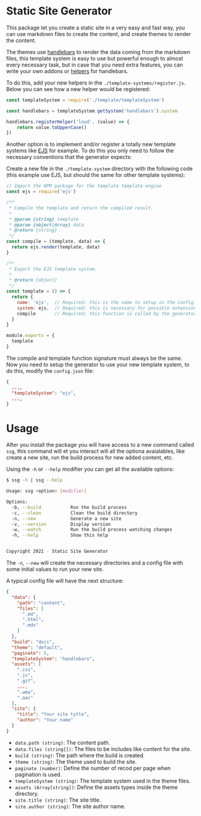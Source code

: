 # Static Site Generator

This package let you create a static site in a very easy and fast way, you can use markdown files to create the content, and create themes to render the content.

The themes use [handlebars](https://handlebarsjs.com/) to render the data coming from the markdown files, this template system is easy to use but powerful enough to almost every necessary task, but in case that you need extra features, you can write your own addons or [helpers](https://handlebarsjs.com/guide/#custom-helpers) for handlebars.

To do this, add your new helpers in the `./template-systems/register.js`.  Below you can see how a new helper would be registered:

```javascript
const templateSystem = require('./template/templateSystem')

const handlebars = templateSystem.getSystem('handlebars').system

handlebars.registerHelper('loud', (value) => {
    return value.toUpperCase()
})
```

Another option is to implement and/or register a totally new template systems like [EJS](https://ejs.co/) for example.  To do this you only need to follow the necessary conventions that the generator expects:

Create a new file in the `./template-system` directory with the following code (this example use EJS, but should the same for other template systems):

```javascript
// Import the NPM package for the template template engine
const ejs = require('ejs')

/**
 * Compile the template and return the compiled result.
 *
 * @param {string} template
 * @param {object|Array} data
 * @return {string}
 */
const compile = (template, data) => {
  return ejs.render(template, data)
}

/**
 * Export the EJS template system.
 *
 * @return {object}
 */
const template = () => {
  return {
    name: 'ejs',  // Required: this is the name to setup in the config file
    system: ejs,  // Required: this is necessary for possible extensions
    compile       // Required: this function is called by the generator
  }
}

module.exports = {
  template
}
```

The compile and template function signature must always be the same.  Now you need to setup the generator to use your new template system, to do this, modify the `config.json` file:

```json
{
  ...,
  "templateSystem": "ejs",
  ...,
}
```

# Usage

After you install the package you will have access to a new command called `ssg`, this command will et you interact will all the optiona avaialables, like create a new site, run the build process for new added content, etc.

Using the `-h` or `--help` modifier you can get all the available options:

```bash
$ ssg -h | ssg --help

Usage: ssg <option> [modifier]

Options:
  -b, --build           Run the build process
  -c, --clean           Clean the build directory
  -n, --new             Generate a new site
  -v, --version         Display version
  -w, --watch           Run the build process watching changes
  -h, --help            Show this help


Copyright 2021 - Static Site Generator
```

The `-n`, `--new` will create the necessary directories and a config file with some initial values to run your new site.

A typical config file will have the next structure:

```json
{
  "data": {
    "path": "content",
    "files": [
      ".md",
      ".html",
      ".mdx"
    ]
  },
  "build": "docs",
  "theme": "default",
  "paginate": 5,
  "templateSystem": "handlebars",
  "assets": [
    ".css",
    ".js",
    ".gif",
    ...,
    ".wma",
    ".aac"
  ],
  "site": {
    "title": "Your site tytle",
    "author": "Your name"
  }
}
```

- `data.path (string)`: The content path.
- `data.files (string[])`: The files to be includes like content for the site.
- `build (string)`: The path where the build is created.
- `theme (string)`: The theme used to build the site.
- `paginate (number)`: Define the number of recod per page when pagination is used.
- `templateSystem (string)`: The template system used in the theme files.
- `assets (Array[string])`: Define the assets types inside the theme directory.
- `site.title (string)`: The site title.
- `site.author (string)`: The site author name.
